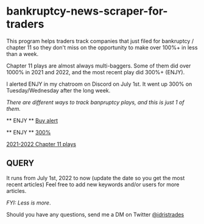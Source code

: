 # bankruptcy-news-scraper-for-traders

This program helps traders track companies that just filed for bankruptcy / chapter 11 so they don't miss on the opportunity to make over 100%+ in less than a week.

Chapter 11 plays are almost always multi-baggers. Some of them did over 1000% in 2021 and 2022, and the most recent play did 300%+ (ENJY).

I alerted ENJY in my chatroom on Discord on July 1st. It went up 300% on Tuesday/Wednesday after the long week.

*There are different ways to track banpruptcy plays, and this is just 1 of them.*

** ENJY ** [Buy alert](https://twitter.com/IdrisTrades/status/1544409358431313920)

** ENJY ** [300%](https://twitter.com/IdrisTrades/status/1544675868093587456)

[2021-2022 Chapter 11 plays](https://twitter.com/IdrisTrades/status/1536803655386636290)



## QUERY ##

It runs from July 1st, 2022 to now (update the date so you get the most recent articles)
Feel free to add new keywords and/or users for more articles.

*FYI: Less is more*.


Should you have any questions, send me a DM on Twitter [@idristrades](https://twitter.com/idristrades)
